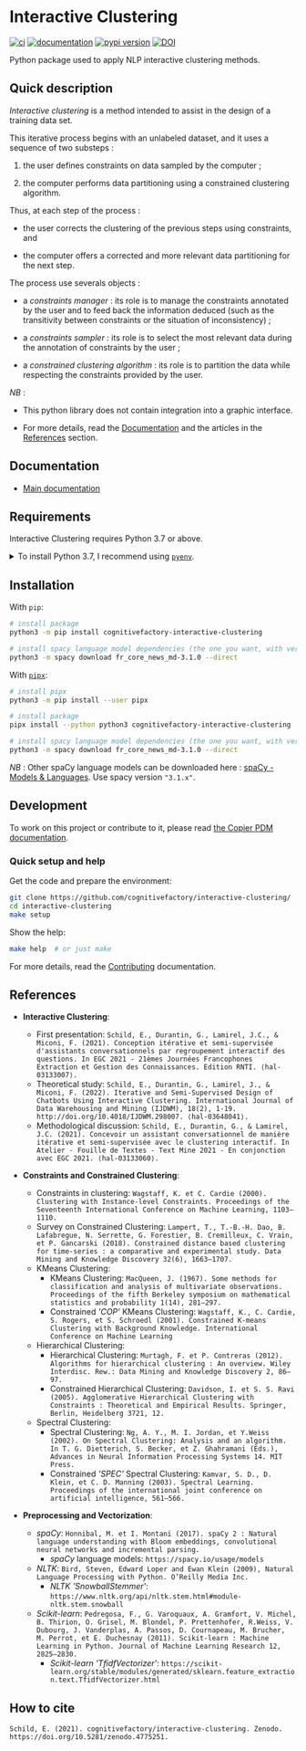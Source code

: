 # Interactive Clustering

[![ci](https://github.com/cognitivefactory/interactive-clustering/workflows/ci/badge.svg)](https://github.com/cognitivefactory/interactive-clustering/actions?query=workflow%3Aci)
[![documentation](https://img.shields.io/badge/docs-mkdocs%20material-blue.svg?style=flat)](https://cognitivefactory.github.io/interactive-clustering/)
[![pypi version](https://img.shields.io/pypi/v/cognitivefactory-interactive-clustering.svg)](https://pypi.org/project/cognitivefactory-interactive-clustering/)
[![DOI](https://zenodo.org/badge/DOI/10.5281/zenodo.4775251.svg)](https://doi.org/10.5281/zenodo.4775251)


Python package used to apply NLP interactive clustering methods.

## <a name="Description"></a> Quick description

_Interactive clustering_ is a method intended to assist in the design of a training data set.

This iterative process begins with an unlabeled dataset, and it uses a sequence of two substeps :

1. the user defines constraints on data sampled by the computer ;

2. the computer performs data partitioning using a constrained clustering algorithm.

Thus, at each step of the process :

- the user corrects the clustering of the previous steps using constraints, and

- the computer offers a corrected and more relevant data partitioning for the next step.

The process use severals objects :

- a _constraints manager_ : its role is to manage the constraints annotated by the user and to feed back the information deduced (such as the transitivity between constraints or the situation of inconsistency) ;

- a _constraints sampler_ : its role is to select the most relevant data during the annotation of constraints by the user ;

- a _constrained clustering algorithm_ : its role is to partition the data while respecting the constraints provided by the user.

_NB_ :

- This python library does not contain integration into a graphic interface.

- For more details, read the [Documentation](#Documentation) and the articles in the [References](#References) section.

## <a name="Documentation"></a> Documentation

- [Main documentation](https://cognitivefactory.github.io/interactive-clustering/)

## <a name="Requirements"></a> Requirements

Interactive Clustering requires Python 3.7 or above.

<details>
<summary>To install Python 3.7, I recommend using <a href="https://github.com/pyenv/pyenv"><code>pyenv</code></a>.</summary>

```bash
# install pyenv
git clone https://github.com/pyenv/pyenv ~/.pyenv

# setup pyenv (you should also put these three lines in .bashrc or similar)
export PATH="${HOME}/.pyenv/bin:${PATH}"
export PYENV_ROOT="${HOME}/.pyenv"
eval "$(pyenv init -)"

# install Python 3.7
pyenv install 3.7

# make it available globally
pyenv global system 3.7
```
</details>

## <a name="Installation"></a> Installation

With `pip`:
```bash
# install package
python3 -m pip install cognitivefactory-interactive-clustering

# install spacy language model dependencies (the one you want, with version "3.1.x")
python3 -m spacy download fr_core_news_md-3.1.0 --direct
```

With [`pipx`](https://github.com/pipxproject/pipx):
```bash
# install pipx
python3 -m pip install --user pipx

# install package
pipx install --python python3 cognitivefactory-interactive-clustering

# install spacy language model dependencies (the one you want, with version "3.1.x")
python3 -m spacy download fr_core_news_md-3.1.0 --direct
```

_NB_ : Other spaCy language models can be downloaded here : [spaCy - Models & Languages](https://spacy.io/usage/models). Use spacy version `"3.1.x"`.

## <a name="Development"></a> Development

To work on this project or contribute to it, please read
[the Copier PDM documentation](https://pawamoy.github.io/copier-pdm/).

### Quick setup and help

Get the code and prepare the environment:

```bash
git clone https://github.com/cognitivefactory/interactive-clustering/
cd interactive-clustering
make setup
```

Show the help:
```bash
make help  # or just make
```

For more details, read the [Contributing](https://cognitivefactory.github.io/interactive-clustering/contributing/) documentation.

## <a name="References"></a> References

- **Interactive Clustering**:
    - First presentation: `Schild, E., Durantin, G., Lamirel, J.C., & Miconi, F. (2021). Conception itérative et semi-supervisée d'assistants conversationnels par regroupement interactif des questions. In EGC 2021 - 21èmes Journées Francophones Extraction et Gestion des Connaissances. Edition RNTI. ⟨hal-03133007⟩.`
    - Theoretical study: `Schild, E., Durantin, G., Lamirel, J., & Miconi, F. (2022). Iterative and Semi-Supervised Design of Chatbots Using Interactive Clustering. International Journal of Data Warehousing and Mining (IJDWM), 18(2), 1-19. http://doi.org/10.4018/IJDWM.298007. ⟨hal-03648041⟩.`
    - Methodological discussion: `Schild, E., Durantin, G., & Lamirel, J.C. (2021). Concevoir un assistant conversationnel de manière itérative et semi-supervisée avec le clustering interactif. In Atelier - Fouille de Textes - Text Mine 2021 - En conjonction avec EGC 2021. ⟨hal-03133060⟩.`

- **Constraints and Constrained Clustering**:
    - Constraints in clustering: `Wagstaff, K. et C. Cardie (2000). Clustering with Instance-level Constraints. Proceedings of the Seventeenth International Conference on Machine Learning, 1103–1110.`
    - Survey on Constrained Clustering: `Lampert, T., T.-B.-H. Dao, B. Lafabregue, N. Serrette, G. Forestier, B. Cremilleux, C. Vrain, et P. Gancarski (2018). Constrained distance based clustering for time-series : a comparative and experimental study. Data Mining and Knowledge Discovery 32(6), 1663–1707.`
    - KMeans Clustering:
        - KMeans Clustering: `MacQueen, J. (1967). Some methods for classification and analysis of multivariate observations. Proceedings of the fifth Berkeley symposium on mathematical statistics and probability 1(14), 281–297.`
        - Constrained _'COP'_ KMeans Clustering: `Wagstaff, K., C. Cardie, S. Rogers, et S. Schroedl (2001). Constrained K-means Clustering with Background Knowledge. International Conference on Machine Learning`
    - Hierarchical Clustering:
        - Hierarchical Clustering: `Murtagh, F. et P. Contreras (2012). Algorithms for hierarchical clustering : An overview. Wiley Interdisc. Rew.: Data Mining and Knowledge Discovery 2, 86–97.`
        - Constrained Hierarchical Clustering: `Davidson, I. et S. S. Ravi (2005). Agglomerative Hierarchical Clustering with Constraints : Theoretical and Empirical Results. Springer, Berlin, Heidelberg 3721, 12.`
    - Spectral Clustering:
        - Spectral Clustering: `Ng, A. Y., M. I. Jordan, et Y.Weiss (2002). On Spectral Clustering: Analysis and an algorithm. In T. G. Dietterich, S. Becker, et Z. Ghahramani (Eds.), Advances in Neural Information Processing Systems 14. MIT Press.`
        - Constrained _'SPEC'_ Spectral Clustering: `Kamvar, S. D., D. Klein, et C. D. Manning (2003). Spectral Learning. Proceedings of the international joint conference on artificial intelligence, 561–566.`

- **Preprocessing and Vectorization**:
    - _spaCy_: `Honnibal, M. et I. Montani (2017). spaCy 2 : Natural language understanding with Bloom embeddings, convolutional neural networks and incremental parsing.`
        - _spaCy_ language models: `https://spacy.io/usage/models`
    - _NLTK_: `Bird, Steven, Edward Loper and Ewan Klein (2009), Natural Language Processing with Python. O’Reilly Media Inc.`
        - _NLTK_ _'SnowballStemmer'_: `https://www.nltk.org/api/nltk.stem.html#module-nltk.stem.snowball`
    - _Scikit-learn_: `Pedregosa, F., G. Varoquaux, A. Gramfort, V. Michel, B. Thirion, O. Grisel, M. Blondel, P. Prettenhofer, R.Weiss, V. Dubourg, J. Vanderplas, A. Passos, D. Cournapeau, M. Brucher, M. Perrot, et E. Duchesnay (2011). Scikit-learn : Machine Learning in Python. Journal of Machine Learning Research 12, 2825–2830.`
        - _Scikit-learn_ _'TfidfVectorizer'_: `https://scikit-learn.org/stable/modules/generated/sklearn.feature_extraction.text.TfidfVectorizer.html`

## <a name="How to cite"></a> How to cite	

`Schild, E. (2021). cognitivefactory/interactive-clustering. Zenodo. https://doi.org/10.5281/zenodo.4775251.`
